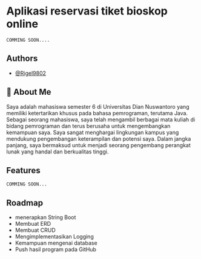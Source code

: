 
# Aplikasi reservasi tiket bioskop online

    COMMING SOON....


## Authors

- [@Rigel9802](https://www.github.com/Rigel9802)


## 🚀 About Me
Saya adalah mahasiswa semester 6 di Universitas Dian Nuswantoro yang memiliki ketertarikan khusus pada bahasa pemrograman, terutama Java. Sebagai seorang mahasiswa, saya telah mengambil berbagai mata kuliah di bidang pemrograman dan terus berusaha untuk mengembangkan kemampuan saya. Saya sangat menghargai lingkungan kampus yang mendukung pengembangan keterampilan dan potensi saya. Dalam jangka panjang, saya bermaksud untuk menjadi seorang pengembang perangkat lunak yang handal dan berkualitas tinggi.


## Features

    COMMING SOON...




## Roadmap

- menerapkan String Boot	
- Membuat ERD		
- Membuat CRUD		
- Mengimplementasikan Logging	
- Kemampuan mengenai database
- Push hasil program pada GitHub

